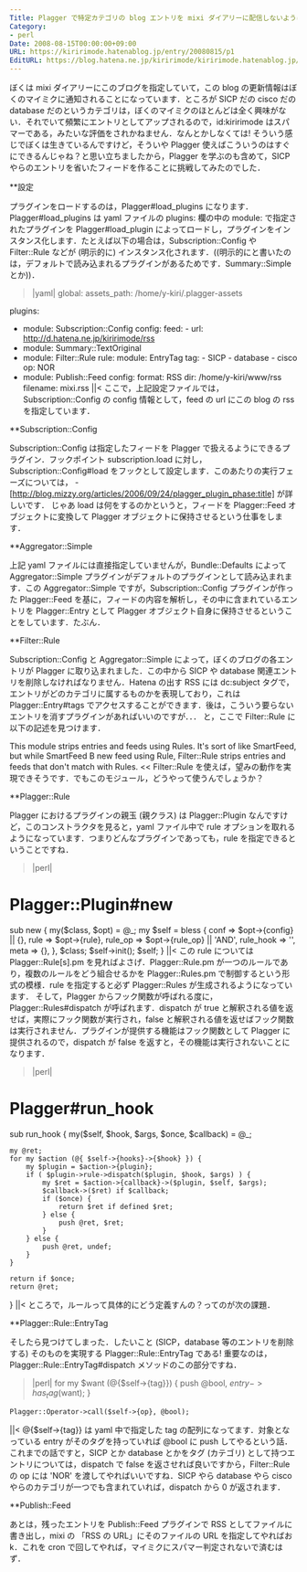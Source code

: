 ```yaml
---
Title: Plagger で特定カテゴリの blog エントリを mixi ダイアリーに配信しないようにする
Category:
- perl
Date: 2008-08-15T00:00:00+09:00
URL: https://kiririmode.hatenablog.jp/entry/20080815/p1
EditURL: https://blog.hatena.ne.jp/kiririmode/kiririmode.hatenablog.jp/atom/entry/8454420450078214394
---
```



ぼくは mixi ダイアリーにこのブログを指定していて，この blog の更新情報はぼくのマイミクに通知されることになっています．ところが SICP だの cisco だの database だのというカテゴリは，ぼくのマイミクのほとんどは全く興味がない．それでいて頻繁にエントリとしてアップされるので，id:kiririmode はスパマーである，みたいな評価をされかねません．なんとかしなくては!
そういう感じでぼくは生きているんですけど，そういや Plagger 使えばこういうのはすぐにできるんじゃね？と思い立ちましたから，Plagger を学ぶのも含めて，SICP やらのエントリを省いたフィードを作ることに挑戦してみたのでした．

**設定

プラグインをロードするのは，Plagger#load_plugins になります．Plagger#load_plugins は yaml ファイルの plugins: 欄の中の module: で指定されたプラグインを Plagger#load_plugin によってロードし，プラグインをインスタンス化します．たとえば以下の場合は，Subscription::Config や Filter::Rule などが (明示的に) インスタンス化されます．((明示的にと書いたのは，デフォルトで読み込まれるプラグインがあるためです．Summary::Simple とか))．
>|yaml|
global:
  assets_path: /home/y-kiri/.plagger-assets

plugins:
  - module: Subscription::Config
    config:
      feed:
        - url: http://d.hatena.ne.jp/kiririmode/rss
  - module: Summary::TextOriginal
  - module: Filter::Rule
    rule:
      module: EntryTag
      tag:
        - SICP
        - database
        - cisco
      op: NOR
  - module: Publish::Feed
    config:
      format: RSS
      dir: /home/y-kiri/www/rss
      filename: mixi.rss
||<
ここで，上記設定ファイルでは，Subscription::Config の config 情報として，feed の url にこの blog の rss を指定しています．

**Subscription::Config

Subscription::Config は指定したフィードを Plagger で扱えるようにできるプラグイン．フックポイント subscription.load に対し，Subscription::Config#load をフックとして設定します．このあたりの実行フェーズについては，
-[http://blog.mizzy.org/articles/2006/09/24/plagger_plugin_phase:title]
が詳しいです．
じゃあ load は何をするのかというと，フィードを Plagger::Feed オブジェクトに変換して Plagger オブジェクトに保持させるという仕事をします．

**Aggregator::Simple

上記 yaml ファイルには直接指定していませんが，Bundle::Defaults によって Aggregator::Simple プラグインがデフォルトのプラグインとして読み込まれます．この Aggregator::Simple ですが，Subscription::Config プラグインが作った Plagger::Feed を基に，フィードの内容を解析し，その中に含まれているエントリを Plagger::Entry として Plagger オブジェクト自身に保持させるということをしています．たぶん．

**Filter::Rule

Subscription::Config と Aggregator::Simple によって，ぼくのブログの各エントリが Plagger に取り込まれました．この中から SICP や database 関連エントリを削除しなければなりません．Hatena の出す RSS には dc:subject タグで，エントリがどのカテゴリに属するものかを表現しており，これは Plagger::Entry#tags でアクセスすることができます．後は，こういう要らないエントリを消すプラグインがあればいいのですが．．．
と，ここで Filter::Rule に以下の記述を見つけます．
>>
This module strips entries and feeds using Rules. It's sort of like SmartFeed, but while SmartFeed B<creates> new feed using Rule, Filter::Rule strips entries and feeds that don't match with Rules.
<<
Filter::Rule を使えば，望みの動作を実現できそうです．でもこのモジュール，どうやって使うんでしょうか？

**Plagger::Rule

Plagger におけるプラグインの親玉 (親クラス) は Plagger::Plugin なんですけど，このコンストラクタを見ると，yaml ファイル中で rule オプションを取れるようになっています．つまりどんなプラグインであっても，rule を指定できるということですね．
>|perl|
# Plagger::Plugin#new
sub new {
    my($class, $opt) = @_;
    my $self = bless {
        conf => $opt->{config} || {},
        rule => $opt->{rule},
        rule_op => $opt->{rule_op} || 'AND',
        rule_hook => '',
        meta => {},
    }, $class;
    $self->init();
    $self;
}
||<
この rule については Plagger::Rule[s].pm を見ればよさげ．Plagger::Rule.pm が一つのルールであり，複数のルールをどう組合せるかを Plagger::Rules.pm で制御するという形式の模様．rule を指定すると必ず Plagger::Rules が生成されるようになっています．
そして，Plagger からフック関数が呼ばれる度に，Plagger::Rules#dispatch が呼ばれます．dispatch が true と解釈される値を返せば，実際にフック関数が実行され，false と解釈される値を返せばフック関数は実行されません．プラグインが提供する機能はフック関数として Plagger に提供されるので，dispatch が false を返すと，その機能は実行されないことになります．
>|perl|
# Plagger#run_hook
sub run_hook {
    my($self, $hook, $args, $once, $callback) = @_;

    my @ret;
    for my $action (@{ $self->{hooks}->{$hook} }) {
        my $plugin = $action->{plugin};
        if ( $plugin->rule->dispatch($plugin, $hook, $args) ) {
            my $ret = $action->{callback}->($plugin, $self, $args);
            $callback->($ret) if $callback;
            if ($once) {
                return $ret if defined $ret;
            } else {
                push @ret, $ret;
            }
        } else {
            push @ret, undef;
        }
    }

    return if $once;
    return @ret;
}
||<
ところで，ルールって具体的にどう定義すんの？ってのが次の課題．

**Plagger::Rule::EntryTag

そしたら見つけてしまった．したいこと (SICP，database 等のエントリを削除する) そのものを実現する Plagger::Rule::EntryTag である!
重要なのは，Plagger::Rule::EntryTag#dispatch メソッドのこの部分ですね．
>|perl|
    for my $want (@{$self->{tag}}) {
        push @bool, $entry->has_tag($want);
    }

    Plagger::Operator->call($self->{op}, @bool);
||<
@{$self->{tag}} は yaml 中で指定した tag の配列になってます．対象となっている entry がそのタグを持っていれば @bool に push してやるという話．これまでの話ですと，SICP とか database とかをタグ (カテゴリ) として持つエントリについては，dispatch で false を返させれば良いですから，Filter::Rule の op には 'NOR' を渡してやればいいですね．SICP やら database やら cisco やらのカテゴリが一つでも含まれていれば，dispatch から 0 が返されます．

**Publish::Feed

あとは，残ったエントリを Publish::Feed プラグインで RSS としてファイルに書き出し，mixi の 「RSS の URL」にそのファイルの URL を指定してやればおk．これを cron で回してやれば，マイミクにスパマー判定されないで済むはず．

